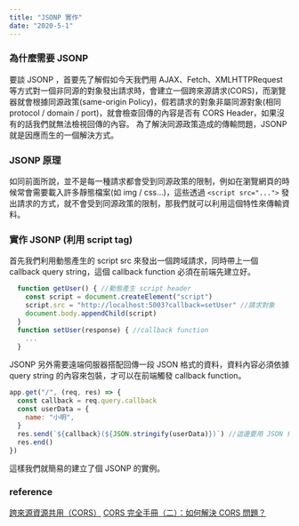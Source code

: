 ```yaml
---
title: "JSONP 實作"
date: "2020-5-1"
---
```


### 為什麼需要 JSONP

要談 JSONP ，首要先了解假如今天我們用 AJAX、Fetch、XMLHTTPRequest 等方式對一個非同源的對象發出請求時，會建立一個跨來源請求(CORS)，而瀏覽器就會根據同源政策(same-origin Policy)，假若請求的對象非屬同源對象(相同 protocol / domain / port)，就會檢查回傳的內容是否有 CORS Header，如果沒有的話我們就無法檢視回傳的內容。
為了解決同源政策造成的傳輸問題，JSONP 就是因應而生的一個解決方式。

### JSONP 原理

如同前面所說，並不是每一種請求都會受到同源政策的限制，例如在瀏覽網頁的時候常會需要載入許多靜態檔案(如 img / css...)，這些透過 `<script src="...">` 發出請求的方式，就不會受到同源政策的限制，那我們就可以利用這個特性來傳輸資料。

### 實作 JSONP (利用 script tag)

首先我們利用動態產生的 script src 來發出一個跨域請求，同時帶上一個 callback query string，這個 callback function 必須在前端先建立好。

```js
  function getUser() { //動態產生 script header
    const script = document.createElement("script")
    script.src = "http://localhost:5003?callback=setUser" //請求對象
    document.body.appendChild(script)
  }
  function setUser(response) { //callback function
    ...
  }
```

JSONP 另外需要遠端伺服器搭配回傳一段 JSON 格式的資料，資料內容必須依據 query string 的內容來包裝，才可以在前端觸發 callback function。

```js
app.get("/", (req, res) => {
  const callback = req.query.callback
  const userData = {
    name: "小明",
  }
  res.send(`${callback}(${JSON.stringify(userData)})`) //這邊要用 JSON 傳送
  res.end()
})
```

這樣我們就簡易的建立了個 JSONP 的實例。

### reference

[跨來源資源共用（CORS）](https://developer.mozilla.org/zh-TW/docs/Web/HTTP/CORS)
[CORS 完全手冊（二）：如何解決 CORS 問題？](https://blog.huli.tw/2021/02/19/cors-guide-2/)
